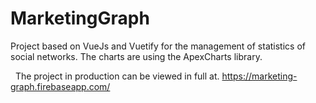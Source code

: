 # MarketingGraph

Project based on VueJs and Vuetify for the management of statistics of social networks. The charts are using the ApexCharts library.

  The project in production can be viewed in full at.
  https://marketing-graph.firebaseapp.com/
